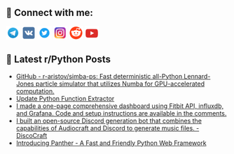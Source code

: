## 🔎 Connect with me:
[<img src="https://github.com/bullbesh/bullbesh/blob/main/images/Telegram.png" width="32" height="32" />](https://t.me/bullbesh)
[<img src="https://github.com/bullbesh/bullbesh/blob/main/images/VK.png" width="32" height="32" />](https://vk.com/bullbesh)
[<img src="https://github.com/bullbesh/bullbesh/blob/main/images/Twitter.png" width="32" height="32" />](https://twitter.com/bullbesh1)
[<img src="https://github.com/bullbesh/bullbesh/blob/main/images/Instagram.png" width="32" height="32" />](https://www.instagram.com/bullbesh)
[<img src="https://github.com/bullbesh/bullbesh/blob/main/images/Reddit.png" width="32" height="32" />](https://www.reddit.com/user/bullbesh)
[<img src="https://github.com/bullbesh/bullbesh/blob/main/images/YouTube.png" width="32" height="32" />](https://www.youtube.com/channel/UCtfjRs6uzgq5mfm8S06WTcg)

## 📕 Latest r/Python Posts
<!-- BLOG-POST-LIST:START -->
- [GitHub - r-aristov/simba-ps: Fast deterministic all-Python Lennard-Jones particle simulator that utilizes Numba for GPU-accelerated computation.](https://www.reddit.com/r/Python/comments/156gj8q/github_raristovsimbaps_fast_deterministic/)
- [Update Python Function Extractor](https://www.reddit.com/r/Python/comments/156bcn3/update_python_function_extractor/)
- [I made a one-page comprehensive dashboard using Fitbit API, influxdb, and Grafana. Code and setup instructions are available in the comments.](https://www.reddit.com/r/Python/comments/1569zcl/i_made_a_onepage_comprehensive_dashboard_using/)
- [I built an open-source Discord generation bot that combines the capabilities of Audiocraft and Discord to generate music files. - DiscoCraft](https://www.reddit.com/r/Python/comments/15698ef/i_built_an_opensource_discord_generation_bot_that/)
- [Introducing Panther - A Fast and Friendly Python Web Framework](https://www.reddit.com/r/Python/comments/1568gde/introducing_panther_a_fast_and_friendly_python/)
<!-- BLOG-POST-LIST:END -->
